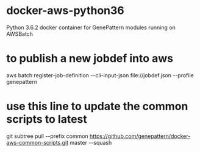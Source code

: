 # docker-aws-python36
Python 3.6.2 docker container for GenePattern modules running on AWSBatch

# to publish a new jobdef into aws
aws batch register-job-definition --cli-input-json file://jobdef.json  --profile genepattern



# use this line to update the common scripts to latest 
   git subtree pull --prefix common https://github.com/genepattern/docker-aws-common-scripts.git master --squash




